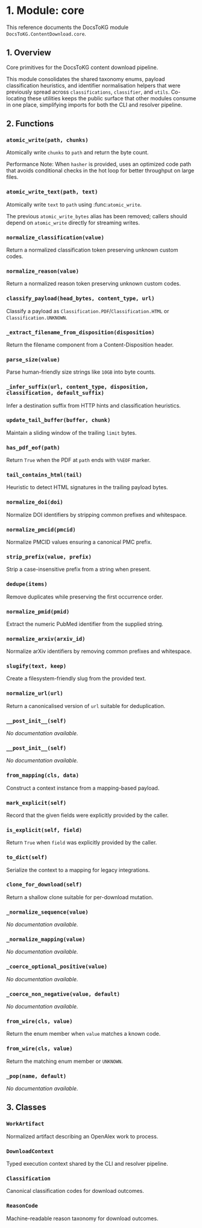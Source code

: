 # 1. Module: core

This reference documents the DocsToKG module ``DocsToKG.ContentDownload.core``.

## 1. Overview

Core primitives for the DocsToKG content download pipeline.

This module consolidates the shared taxonomy enums, payload classification
heuristics, and identifier normalisation helpers that were previously spread
across ``classifications``, ``classifier``, and ``utils``. Co-locating these
utilities keeps the public surface that other modules consume in one place,
simplifying imports for both the CLI and resolver pipeline.

## 2. Functions

### `atomic_write(path, chunks)`

Atomically write ``chunks`` to ``path`` and return the byte count.

Performance Note:
When ``hasher`` is provided, uses an optimized code path that avoids
conditional checks in the hot loop for better throughput on large files.

### `atomic_write_text(path, text)`

Atomically write ``text`` to ``path`` using :func:`atomic_write`.

The previous ``atomic_write_bytes`` alias has been removed; callers should
depend on ``atomic_write`` directly for streaming writes.

### `normalize_classification(value)`

Return a normalized classification token preserving unknown custom codes.

### `normalize_reason(value)`

Return a normalized reason token preserving unknown custom codes.

### `classify_payload(head_bytes, content_type, url)`

Classify a payload as ``Classification.PDF``/``Classification.HTML`` or ``Classification.UNKNOWN``.

### `_extract_filename_from_disposition(disposition)`

Return the filename component from a Content-Disposition header.

### `parse_size(value)`

Parse human-friendly size strings like ``10GB`` into byte counts.

### `_infer_suffix(url, content_type, disposition, classification, default_suffix)`

Infer a destination suffix from HTTP hints and classification heuristics.

### `update_tail_buffer(buffer, chunk)`

Maintain a sliding window of the trailing ``limit`` bytes.

### `has_pdf_eof(path)`

Return ``True`` when the PDF at ``path`` ends with ``%%EOF`` marker.

### `tail_contains_html(tail)`

Heuristic to detect HTML signatures in the trailing payload bytes.

### `normalize_doi(doi)`

Normalize DOI identifiers by stripping common prefixes and whitespace.

### `normalize_pmcid(pmcid)`

Normalize PMCID values ensuring a canonical PMC prefix.

### `strip_prefix(value, prefix)`

Strip a case-insensitive prefix from a string when present.

### `dedupe(items)`

Remove duplicates while preserving the first occurrence order.

### `normalize_pmid(pmid)`

Extract the numeric PubMed identifier from the supplied string.

### `normalize_arxiv(arxiv_id)`

Normalize arXiv identifiers by removing common prefixes and whitespace.

### `slugify(text, keep)`

Create a filesystem-friendly slug from the provided text.

### `normalize_url(url)`

Return a canonicalised version of ``url`` suitable for deduplication.

### `__post_init__(self)`

*No documentation available.*

### `__post_init__(self)`

*No documentation available.*

### `from_mapping(cls, data)`

Construct a context instance from a mapping-based payload.

### `mark_explicit(self)`

Record that the given fields were explicitly provided by the caller.

### `is_explicit(self, field)`

Return ``True`` when ``field`` was explicitly provided by the caller.

### `to_dict(self)`

Serialize the context to a mapping for legacy integrations.

### `clone_for_download(self)`

Return a shallow clone suitable for per-download mutation.

### `_normalize_sequence(value)`

*No documentation available.*

### `_normalize_mapping(value)`

*No documentation available.*

### `_coerce_optional_positive(value)`

*No documentation available.*

### `_coerce_non_negative(value, default)`

*No documentation available.*

### `from_wire(cls, value)`

Return the enum member when ``value`` matches a known code.

### `from_wire(cls, value)`

Return the matching enum member or ``UNKNOWN``.

### `_pop(name, default)`

*No documentation available.*

## 3. Classes

### `WorkArtifact`

Normalized artifact describing an OpenAlex work to process.

### `DownloadContext`

Typed execution context shared by the CLI and resolver pipeline.

### `Classification`

Canonical classification codes for download outcomes.

### `ReasonCode`

Machine-readable reason taxonomy for download outcomes.
